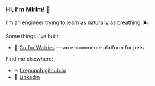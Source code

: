 <!--
- 🔭 I’m currently working on ...
- 🌱 I’m currently learning ...
- 👯 I’m looking to collaborate on ...
- 🤔 I’m looking for help with ...
- 💬 Ask me about ...
- 📫 How to reach me: ...
- 😄 Pronouns: ...
- ⚡ Fun fact: ...
-->

### Hi, I'm Mirim! 👋

I'm an engineer trying to learn as naturally as breathing. 🌬

Some things I've built:

- 🦮 [Go for Walkies](https://goforwalkies.bcitwebdeveloper.ca/) — an e-commerce platform for pets

Find me elsewhere:

- 🔥 [firepunch.github.io](https://firepunch.github.io)
- 💼 [Linkedin](https://www.linkedin.com/in/mirim-yu)

<!--START_SECTION:waka-->
<!--END_SECTION:waka-->

